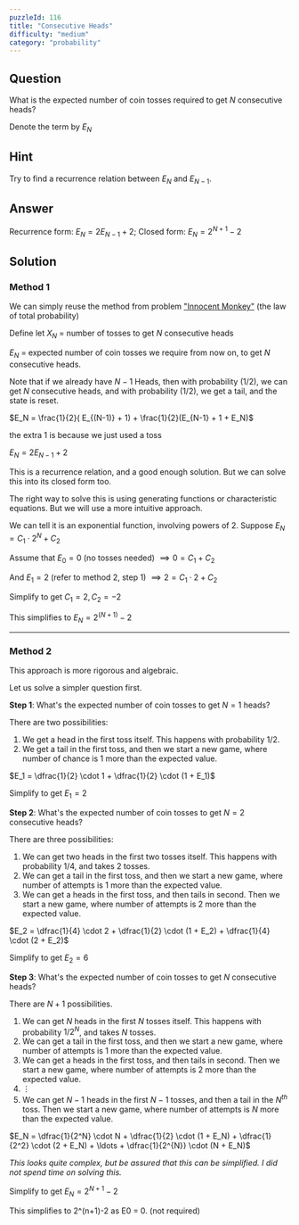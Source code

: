 ```yaml
---
puzzleId: 116
title: "Consecutive Heads"
difficulty: "medium"
category: "probability"
---
```


## Question
What is the expected number of coin tosses required to get $N$ consecutive heads?

Denote the term by $E_N$

## Hint
Try to find a recurrence relation between $E_{N}$ and $E_{N-1}$.

## Answer
Recurrence form: $E_N = 2E_{N-1} + 2$; 
Closed form: $E_N = 2^{N+1}-2$

## Solution

### Method 1

We can simply reuse the method from problem ["Innocent Monkey"](115) (the law of total probability)


Define let $X_N$ = number of tosses to get $N$ consecutive heads 

$E_N$ = expected number of coin tosses we require from now on, to get $N$ consecutive heads.

<!-- 
Recall the law of total probability,
$E[X_N] = E [ E[X_N |Y] ]$
where $Y$ = current toss (either Head or tail).

$E[X_N] = \frac{1}{2} ( E[X_N] | H) + \frac{1}{2} ( E[X_N] | T)$ 
-->

Note that if we already have $N-1$ Heads, then with probability (1/2), we can get $N$ consecutive heads, and with probability (1/2), we get a tail, and the state is reset.

$E_N =  \frac{1}{2}( E_{(N-1)} + 1) + \frac{1}{2}(E_{N-1} + 1 + E_N)$

the extra 1 is because we just used a toss

$E_N = 2E_{N-1} + 2$

This is a recurrence relation, and a good enough solution. But we can solve this into its closed form too.

The right way to solve this is using generating functions or characteristic equations.
But we will use a more intuitive approach.

We can tell it is an exponential function, involving powers of $2$. Suppose $E_N = C_1 \cdot 2^{N} + C_2$

Assume that $E_0 = 0$ (no tosses needed) $\implies 0 = C_1 + C_2$

And $E_1 = 2$ (refer to method 2, step 1) $\implies 2 = C_1\cdot 2 + C_2$

Simplify to get $C_1 =2, C_2 = -2$


<!-- 
This above equation is logical and should be written directly.
=> $En = 2E(n-1) + 2$ 
-->

This simplifies to $E_N = 2^{(N+1)}-2$

<!-- 

We can solve this recurrence relation using the method of characteristic equation.

**Step 1: Homogenous Solution**
This is the solution to the recurrence relation without the constant term.

$f(N) = 2 \cdot f({N-1})$

This is simply given by $f(N) =C\cdot 2^N$ where $C$ is a constant.

**Step 2: Particular Solution**
Next, we need to find a particular solution to the original non-homogeneous equation. We can guess a solution of the form 
$f(N) = A$ where $A$ is a constant. Substituting this into the original equation gives: 

$A = 2A + 2 \implies A = -2$

Hence the particular solution is $f(N)=-2$

**Step 3: General Solution**
The general solution to the original equation is the sum of the homogeneous solution and the particular solution:


$f(N) = C \cdot 2^{N} - 2$

Assume that $E_0 = 0$ (no tosses needed), and solve for $C$

$0 = C + 2 \implies C = 2$


Hence $E_N = 2 * 2^{N}-2 = 2^{N-2} - 2$

 -->

---

### Method 2

This approach is more rigorous and algebraic.

Let us solve a simpler question first. 

**Step 1**: What's the expected number of coin tosses to get $N=1$ heads?

There are two possibilities:

1. We get a head in the first toss itself. This happens with probability $1/2$.
2. We get a tail in the first toss, and then we start a new game, where number of chance is 1 more than the expected value.


$E_1 = \dfrac{1}{2} \cdot 1 + \dfrac{1}{2} \cdot (1 + E_1)$

Simplify to get $E_1 = 2$

**Step 2**: What's the expected number of coin tosses to get $N=2$ consecutive heads?

There are three possibilities:
1. We can get two heads in the first two tosses itself. This happens with probability $1/4$, and takes 2 tosses.
2. We can get a tail in the first toss, and then we start a new game, where number of attempts is 1 more than the expected value.
3. We can get a heads in the first toss, and then tails in second. Then we start a new game, where number of attempts is 2 more than the expected value.

$E_2 = \dfrac{1}{4} \cdot 2 + \dfrac{1}{2} \cdot (1 + E_2) + \dfrac{1}{4} \cdot (2 + E_2)$

Simplify to get $E_2 = 6$

**Step 3**: What's the expected number of coin tosses to get $N$ consecutive heads?

There are $N+1$ possibilities. 

1. We can get $N$ heads in the first $N$ tosses itself. This happens with probability $1/2^N$, and takes $N$ tosses.
2. We can get a tail in the first toss, and then we start a new game, where number of attempts is 1 more than the expected value.
3. We can get a heads in the first toss, and then tails in second. Then we start a new game, where number of attempts is 2 more than the expected value.
4. $\vdots$
5. We can get $N-1$ heads in the first $N-1$ tosses, and then a tail in the $N^{th}$ toss. Then we start a new game, where number of attempts is $N$ more than the expected value.


$E_N = \dfrac{1}{2^N} \cdot N + \dfrac{1}{2} \cdot (1 + E_N) + \dfrac{1}{2^2} \cdot (2 + E_N) + \ldots + \dfrac{1}{2^{N}} \cdot (N + E_N)$


<!-- $ =  \dfrac{1}{2^N} \cdot [ N + 2^{N-1}(1 +E[X_N])  + \ldots + (N + E[X_N])]$ -->

<!-- $=  \dfrac{1}{2^N} \cdot [ N + E[X_N](1 + ... + 2^{N-1} )]  + [\dfrac{1}{2} + \dfrac{2}{2^2} \ldots + \dfrac{N}{2^N}]$ -->

*This looks quite complex, but be assured that this can be simplified. I did not spend time on solving this.*

Simplify to get $E_N = 2^{N+1}-2$


This simplifies to 2^(n+1)-2 as E0 = 0. (not required)

